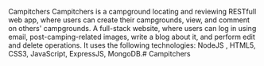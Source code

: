 Campitchers
Campitchers is a campground locating and reviewing RESTfull web app, where users can create their campgrounds, view, and comment on others' campgrounds. A full-stack website, where users can log in using email, post-camping-related images, write a blog about it, and perform edit and delete operations. It uses the following technologies: NodeJS , HTML5, CSS3, JavaScript, ExpressJS, MongoDB.# Campitchers
